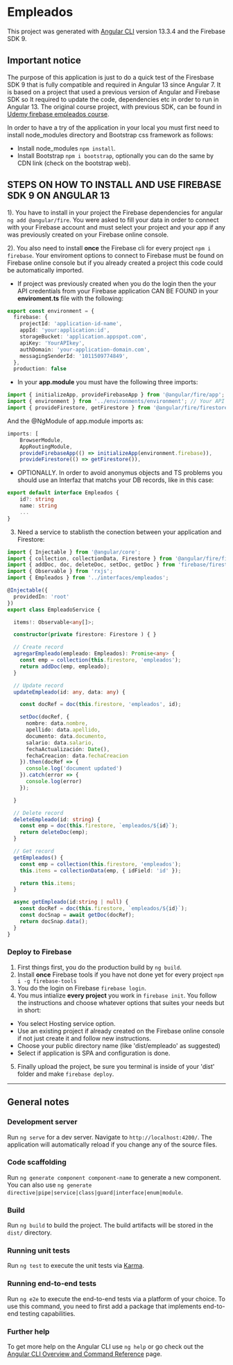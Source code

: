 # Empleados

This project was generated with [Angular CLI](https://github.com/angular/angular-cli) version 13.3.4 and the Firebase SDK 9.

## Important notice

The purpose of this application is just to do a quick test of the Firesbase SDK 9 that is fully compatible and required in Angular 13 since Angular 7. It is based on a project that used a previous version of Angular and Firebase SDK so It required to update the code, dependencies etc in order to run in Angular 13. 
The original course project, with previous SDK, can be found in [Udemy firebase empleados course](https://www.udemy.com/course/app-empleado-angular-firebase/ "Original Firebase empleados course"). 

In order to have a try of the application in your local you must first need to install node_modules directory and Bootstrap css framework as follows:
* Install node_modules `npm install`.
* Install Bootstrap `npm i bootstrap`, optionally you can do the same by CDN link (check on the bootstrap web).

## STEPS ON HOW TO INSTALL AND USE FIREBASE SDK 9 ON ANGULAR 13

1). You have to install in your project the Firebase dependencies for angular `ng add @angular/fire`. You were asked to fill your data in order to connect with your Firebase account and must select your project and your app if any was previously created on your Firebase online console.

2). You also need to install **once** the Firebase cli for every project `npm i firebase`. Your enviroment options to connect to Firebase must be found on Firebase online console but if you already created a project this code could be automatically imported.

* If project was previously created when you do the login then the your API credentials from your Firebase application CAN BE FOUND in your **enviroment.ts** file with the following:

```ts
export const environment = {
  firebase: {
    projectId: 'application-id-name',
    appId: 'your:application:id',
    storageBucket: 'application.appspot.com',
    apiKey: 'YourAPIkey',
    authDomain: 'your-application-domain.com',
    messagingSenderId: '1011509774849',
  },
  production: false
  ```
* In your **app.module** you must have the following three imports:
````ts
import { initializeApp, provideFirebaseApp } from '@angular/fire/app'; // App initialization
import { environment } from '../environments/environment'; // Your API credentials
import { provideFirestore, getFirestore } from '@angular/fire/firestore'; // Access to Firestore DBs
````
And the @NgModule of app.module imports as:
````ts
imports: [
    BrowserModule,
    AppRoutingModule,
    provideFirebaseApp(() => initializeApp(environment.firebase)),
    provideFirestore(() => getFirestore()),
````

* OPTIONALLY. In order to avoid anonymus objects and TS problems you should use an Interfaz that matchs your DB records, like in this case: 
````ts
export default interface Empleados {
	id?: string
	name: string
	...
}
````

3) Need a service to stablisth the conection between your application and Firestore:
````ts
import { Injectable } from '@angular/core';
import { collection, collectionData, Firestore } from '@angular/fire/firestore';
import { addDoc, doc, deleteDoc, setDoc, getDoc } from 'firebase/firestore';
import { Observable } from 'rxjs';
import { Empleados } from '../interfaces/empleados';

@Injectable({
  providedIn: 'root'
})
export class EmpleadoService {

  items!: Observable<any[]>;

  constructor(private firestore: Firestore ) { }

  // Create record
  agregarEmpleado(empleado: Empleados): Promise<any> {
    const emp = collection(this.firestore, 'empleados');
    return addDoc(emp, empleado);
  }

  // Update record
  updateEmpleado(id: any, data: any) { 

    const docRef = doc(this.firestore, 'empleados', id);

    setDoc(docRef, {
      nombre: data.nombre,
      apellido: data.apellido,
      documento: data.documento,
      salario: data.salario,
      fechaActualización: Date(),
      fechaCreacion: data.fechaCreacion
    }).then(docRef => {
      console.log('document updated')
    }).catch(error => {
      console.log(error)
    });

  }

  // Delete record
  deleteEmpleado(id: string) { 
    const emp = doc(this.firestore, `empleados/${id}`);
    return deleteDoc(emp);
  }

  // Get record
  getEmpleados() { 
    const emp = collection(this.firestore, 'empleados');
    this.items = collectionData(emp, { idField: 'id' });      

    return this.items;
  }

  async getEmpleado(id:string | null) { 
    const docRef = doc(this.firestore, `empleados/${id}`);
    const docSnap = await getDoc(docRef);
    return docSnap.data();
  }
}
````

### Deploy to Firebase

1) First things first, you do the production build by `ng build`.
2) Install **once** Firebase tools if you have not done yet for every project `npm i -g firebase-tools`
3) You do the login on Firebase `firebase login`.
4) You mus intialize **every project** you work in `firebase init`.
You follow the instructions and choose whatever options that suites your needs but in short:
* You select Hosting service option.
* Use an existing project if already created on the Firebase online console if not just create it and follow new instructions.
* Choose your public directory name (like 'dist/empleado' as suggested)
* Select if application is SPA and configuration is done.
5) Finally upload the project, be sure you terminal is inside of your 'dist' folder and make `firebase deploy`.

---

## General notes

### Development server

Run `ng serve` for a dev server. Navigate to `http://localhost:4200/`. The application will automatically reload if you change any of the source files.

### Code scaffolding

Run `ng generate component component-name` to generate a new component. You can also use `ng generate directive|pipe|service|class|guard|interface|enum|module`.

### Build

Run `ng build` to build the project. The build artifacts will be stored in the `dist/` directory.

### Running unit tests

Run `ng test` to execute the unit tests via [Karma](https://karma-runner.github.io).

### Running end-to-end tests

Run `ng e2e` to execute the end-to-end tests via a platform of your choice. To use this command, you need to first add a package that implements end-to-end testing capabilities.

### Further help

To get more help on the Angular CLI use `ng help` or go check out the [Angular CLI Overview and Command Reference](https://angular.io/cli) page.
